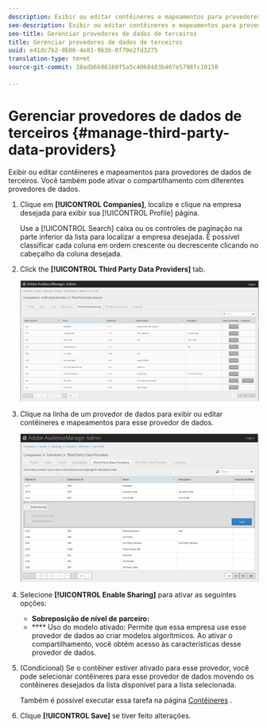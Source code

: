 ```yaml
---
description: Exibir ou editar contêineres e mapeamentos para provedores de dados de terceiros. Você também pode ativar o compartilhamento com diferentes provedores de dados.
seo-description: Exibir ou editar contêineres e mapeamentos para provedores de dados de terceiros. Você também pode ativar o compartilhamento com diferentes provedores de dados.
seo-title: Gerenciar provedores de dados de terceiros
title: Gerenciar provedores de dados de terceiros
uuid: e41dc7b2-8b06-4e81-9b3b-0f70e2fd3275
translation-type: tm+mt
source-git-commit: 10adb6b06160f5a5c4068483b407e5798fc10150

---
```



# Gerenciar provedores de dados de terceiros {#manage-third-party-data-providers}

Exibir ou editar contêineres e mapeamentos para provedores de dados de terceiros. Você também pode ativar o compartilhamento com diferentes provedores de dados.

1. Clique em **[!UICONTROL Companies]**, localize e clique na empresa desejada para exibir sua [!UICONTROL Profile] página.

   Use a [!UICONTROL Search] caixa ou os controles de paginação na parte inferior da lista para localizar a empresa desejada. É possível classificar cada coluna em ordem crescente ou decrescente clicando no cabeçalho da coluna desejada.
1. Click the **[!UICONTROL Third Party Data Providers]** tab.

   ![](assets/third_party_providers.png)

1. Clique na linha de um provedor de dados para exibir ou editar contêineres e mapeamentos para esse provedor de dados.

   ![Resultado da etapa](assets/third_party_providers_edit.png)

1. Selecione **[!UICONTROL Enable Sharing]** para ativar as seguintes opções:

   * **Sobreposição de nível de parceiro:**
   * **** Uso do modelo ativado: Permite que essa empresa use esse provedor de dados ao criar modelos algorítmicos.
   Ao ativar o compartilhamento, você obtém acesso às características desse provedor de dados.

1. (Condicional) Se o contêiner estiver ativado para esse provedor, você pode selecionar contêineres para esse provedor de dados movendo os contêineres desejados da lista disponível para a lista selecionada.

   Também é possível executar essa tarefa na página [Contêineres](../companies/admin-manage-containers.md#task_61DB5CEECC5049DD8D059C642AC3F967) .
1. Clique **[!UICONTROL Save]** se tiver feito alterações.